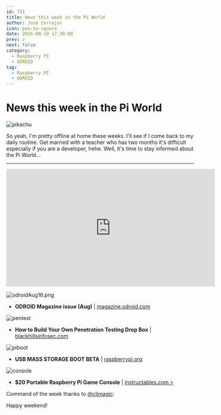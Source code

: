 ```yaml
---
id: 731
title: News this week in the Pi World
author: Jose Cerrejon
icon: pen-to-square
date: 2016-08-19 17:30:00
prev: /
next: false
category:
  - Raspberry PI
  - ODROID
tag:
  - Raspberry PI
  - ODROID
---
```


# News this week in the Pi World

![pikachu](/images/2016/08/pikachu.png)

So yeah, I'm pretty offline at home these weeks. I'll see if I come back to my daily routine. Get married with a teacher who has two months it's difficult especially if you are a developer, hehe. Well, it's time to stay informed about the Pi World...

- - -
<iframe width="560" height="315" src="https://www.youtube.com/embed/8BwqpsTStxE?rel=0&amp;showinfo=0" frameborder="0" allowfullscreen></iframe>

![odroidAug16.png](/images/2016/08/odroidAug16.png)

* **ODROID Magazine issue (Aug)** | [magazine.odroid.com](http://magazine.odroid.com/201608)

![pentest](/images/2016/08/pentest.png)

* **How to Build Your Own Penetration Testing Drop Box** | [blackhillsinfosec.com](http://www.blackhillsinfosec.com/?p=5156)

![piboot](/images/2016/08/piboot.png)

* **USB MASS STORAGE BOOT BETA** | [raspberrypi.org](https://www.raspberrypi.org/blog/pi-3-booting-part-i-usb-mass-storage-boot/)

![console](/images/2016/08/console.png)

* **$20 Portable Raspberry Pi Game Console** | [instructables.com > ](http://www.instructables.com/id/20-Portable-Raspberry-Pi-Game-Console/?ALLSTEPS)

Command of the week thanks to [@climagic](https://twitter.com/climagic/):




Happy weekend!